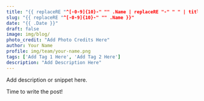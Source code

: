 ```yaml
---
title: "{{ replaceRE "^[-0-9]{10}-" "" .Name | replaceRE "-" " " | title }}"
slug: "{{ replaceRE "^[-0-9]{10}-" "" .Name }}"
date: "{{ .Date }}"
draft: false
image: img/blog/
photo_credit: "Add Photo Credits Here"
author: Your Name
profile: img/team/your-name.png
tags: ['Add Tag 1 Here', 'Add Tag 2 Here']
description: "Add Description Here"
---
```


Add description or snippet here.

<!--more-->

Time to write the post!